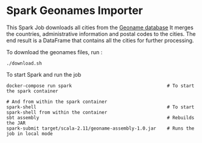 Spark Geonames Importer
=======================

This Spark Job downloads all cities from the [Geoname database](http://www.geonames.org)
It merges the countries, administrative information and postal codes to the cities.
The end result is a DataFrame that contains all the cities for further processing.

To download the geonames files, run :

```
./download.sh
```

To start Spark and run the job

```
docker-compose run spark                                   # To start the spark container

# And from within the spark container
spark-shell                                                # To start spark-shell from within the container
sbt assembly                                               # Rebuilds the JAR  
spark-submit target/scala-2.11/geoname-assembly-1.0.jar    # Runs the job in local mode
```